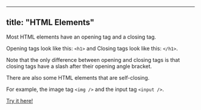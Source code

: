 
---
title: "HTML Elements"
---

Most HTML elements have an opening tag and a closing tag.

Opening tags look like this: `<h1>` and Closing tags look like this: `</h1>`.

Note that the only difference between opening and closing tags is that closing tags have a slash after their opening angle bracket.

There are also some HTML elements that are self-closing.

For example, the image tag `<img />` and the input tag `<input />`.

[Try it here!](http://www.freecodecamp.com/challenges/say-hello-to-html-elements)
